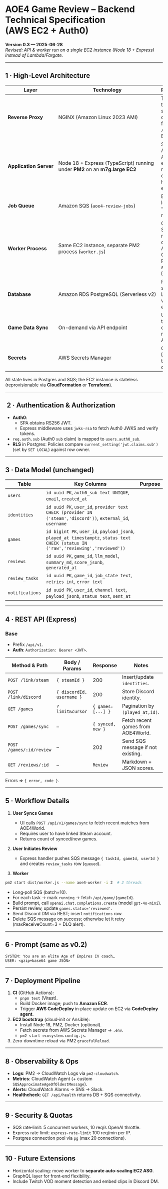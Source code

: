 # AOE4 Game Review – Backend Technical Specification (AWS EC2 + Auth0)

**Version 0.3 — 2025‑06‑28**\
*Revised: API & worker run on a single EC2 instance (Node 18 + Express) instead of Lambda/Fargate.*

---

## 1 · High‑Level Architecture

| Layer                  | Technology                                                                   | Responsibility                                                                        |
| ---------------------- | ---------------------------------------------------------------------------- | ------------------------------------------------------------------------------------- |
| **Reverse Proxy**      | NGINX (Amazon Linux 2023 AMI)                                                | TLS termination, static file caching, forwards `/api/*` → Express.                    |
| **Application Server** | Node 18 + Express (TypeScript) running under **PM2** on an **m7g.large EC2** | Serves REST API, validates Auth0 JWT, enqueues review jobs, exposes health endpoints. |
| **Job Queue**          | Amazon SQS (`aoe4-review-jobs`)                                              | Buffers long‑running “generate review” tasks.                                         |
| **Worker Process**     | Same EC2 instance, separate PM2 process (`worker.js`)                        | Consumes SQS messages, calls AOE4World + OpenAI, writes Postgres, sends Discord DM.   |
| **Database**           | Amazon RDS PostgreSQL (Serverless v2)                                        | Persistent storage. Row Level Security via `pgjwt` extension.                         |
| **Game Data Sync**     | On-demand via API endpoint                                                    | User-triggered sync of recent matches from AOE4World.                                 |
| **Secrets**            | AWS Secrets Manager                                                          | OpenAI key, Discord bot token, DB creds.                                              |

All state lives in Postgres and SQS; the EC2 instance is stateless (reprovisionable via **CloudFormation** or **Terraform**).

---

##  2 · Authentication & Authorization

- **Auth0**:
  - SPA obtains RS256 JWT.
  - Express middleware uses `jwks‑rsa` to fetch Auth0 JWKS and verify tokens.
- `req.auth.sub` (Auth0 `sub` claim) is mapped to `users.auth0_sub`.
- **RLS** in Postgres: Policies compare `current_setting('jwt.claims.sub')` (set by `SET LOCAL`) against row owner.

---

## 3 · Data Model (unchanged)

| Table           | Key Columns                                                                                                                         | Purpose |
| --------------- | ----------------------------------------------------------------------------------------------------------------------------------- | ------- |
| `users`         | `id uuid PK`, `auth0_sub text UNIQUE`, `email`, `created_at`                                                                        |         |
| `identities`    | `id uuid PK`, `user_id`, `provider text CHECK (provider IN ('steam','discord'))`, `external_id`, `username`                         |         |
| `games`         | `id bigint PK`, `user_id`, `payload_jsonb`, `played_at timestamptz`, `status text CHECK (status IN ('raw','reviewing','reviewed'))` |         |
| `reviews`       | `id uuid PK`, `game_id`, `llm_model`, `summary_md`, `score_jsonb`, `generated_at`                                                   |         |
| `review_tasks`  | `id uuid PK`, `game_id`, `job_state text`, `retries int`, `error text`                                                              |         |
| `notifications` | `id uuid PK`, `user_id`, `channel text`, `payload_jsonb`, `status text`, `sent_at`                                                  |         |

---

## 4 · REST API (Express)

### Base

- Prefix `/api/v1`.
- **Auth**: `Authorization: Bearer <JWT>`.

| Method & Path            | Body / Params             | Response          | Notes                             |
| ------------------------ | ------------------------- | ----------------- | --------------------------------- |
| `POST /link/steam`       | `{ steamId }`             | 200               | Insert/update `identities`.       |
| `POST /link/discord`     | `{ discordId, username }` | 200               | Store Discord identity.           |
| `GET /games`             | `?limit&cursor`           | `{ games:[...] }` | Pagination by `(played_at,id)`.   |
| `POST /games/sync`       | –                         | `{ synced, new }` | Fetch recent games from AOE4World.|
| `POST /games/:id/review` | –                         | 202               | Send SQS message if not existing. |
| `GET /reviews/:id`       | –                         | `Review`          | Markdown + JSON scores.           |

Errors ⇒ `{ error, code }`.

---

## 5 · Workflow Details

1. **User Syncs Games**

   - UI calls `POST /api/v1/games/sync` to fetch recent matches from AOE4World.
   - Requires user to have linked Steam account.
   - Returns count of synced/new games.

2. **User Initiates Review**

   - Express handler pushes SQS message `{ taskId, gameId, userId }` and creates `review_tasks` row (`queued`).

3. **Worker**

```bash
pm2 start dist/worker.js --name aoe4-worker -i 2  # 2 threads
```

- Long‑poll SQS (batch=10).
- For each task → mark `running` → fetch `/api/game/{gameId}`.
- Build prompt, call `openai.chat.completions.create` (model `gpt-4o-mini`).
- Persist review, update `games.status='reviewed'`.
- Send Discord DM via REST; insert `notifications` row.
- Delete SQS message on success; otherwise let it retry (maxReceiveCount=3 + DLQ alert).

---

## 6 · Prompt (same as v0.2)

```
SYSTEM: You are an elite Age of Empires IV coach…
USER: <gzip+base64 game JSON>
```

---

## 7 · Deployment Pipeline

1. **CI** (GitHub Actions):
   - `pnpm test` (Vitest).
   - Build Docker image; push to **Amazon ECR**.
   - Trigger **AWS CodeDeploy** in‑place update on EC2 via **CodeDeploy agent**.
2. **EC2 bootstrap** (cloud‑init or Ansible):
   - Install Node 18, PM2, Docker (optional).
   - Fetch secrets from AWS Secrets Manager → `.env`.
   - `pm2 start ecosystem.config.js`.
3. Zero‑downtime reload via PM2 `gracefulReload`.

---

## 8 · Observability & Ops

- **Logs**: PM2 → CloudWatch Logs via `pm2-cloudwatch`.
- **Metrics**: CloudWatch Agent (+ custom `SQSApproximateAgeOfOldestMessage`).
- **Alerts**: CloudWatch Alarms → SNS → Slack.
- **Healthcheck**: `GET /api/health` returns DB + SQS connectivity.

---

## 9 · Security & Quotas

- SQS rate‑limit: 5 concurrent workers, 10 req/s OpenAI throttle.
- Express rate‑limit: `express-rate-limit` 100 req/min per IP.
- Postgres connection pool via `pg` (max 20 connections).

---

## 10 · Future Extensions

- Horizontal scaling: move worker to **separate auto‑scaling EC2 ASG**.
- GraphQL layer for front‑end flexibility.
- Include Twitch VOD moment detection and embed clips in Discord DM.

